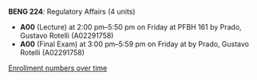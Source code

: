 **BENG 224**: Regulatory Affairs (4 units)

- **A00** (Lecture) at 2:00 pm–5:50 pm on Friday at PFBH 161 by Prado, Gustavo Rotelli (A02291758)
- **A00** (Final Exam) at 3:00 pm–5:59 pm on Friday at   by Prado, Gustavo Rotelli (A02291758)

[Enrollment numbers over time](./BENG224.tsv)
